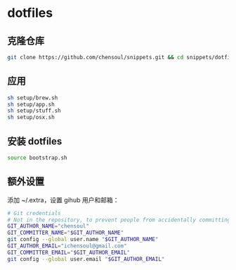 # dotfiles

## 克隆仓库

```bash
git clone https://github.com/chensoul/snippets.git && cd snippets/dotfiles
```

## 应用

```bash
sh setup/brew.sh
sh setup/app.sh
sh setup/stuff.sh
sh setup/osx.sh
```

## 安装 dotfiles

```bash
source bootstrap.sh
```

## 额外设置

添加 ~/.extra，设置 gihub 用户和邮箱：

```bash
# Git credentials
# Not in the repository, to prevent people from accidentally committing under my name
GIT_AUTHOR_NAME="chensoul"
GIT_COMMITTER_NAME="$GIT_AUTHOR_NAME"
git config --global user.name "$GIT_AUTHOR_NAME"
GIT_AUTHOR_EMAIL="ichensoul@gmail.com"
GIT_COMMITTER_EMAIL="$GIT_AUTHOR_EMAIL"
git config --global user.email "$GIT_AUTHOR_EMAIL"
```
